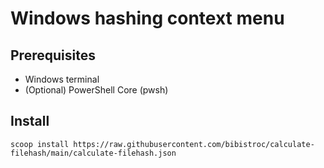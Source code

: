 # Windows hashing context menu

## Prerequisites
- Windows terminal
- (Optional) PowerShell Core (pwsh)

## Install

`scoop install https://raw.githubusercontent.com/bibistroc/calculate-filehash/main/calculate-filehash.json`